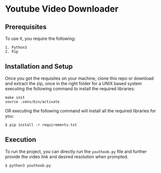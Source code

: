 
# Youtube Video Downloader
## Prerequisites
To use it, you require the following:
```
1. Python3
2. Pip
```

## Installation and Setup
Once you got the requisites on your machine, clone this repo or download and extract the zip, once in the right folder for a UNIX based system executing the following command to install the required libraries:
```
make init
source .venv/bin/activate
```

OR executing the following command will install all the required libraries for you:
```
$ pip install -r requirements.txt
```
	
## Execution
To run the project, you can directly run the ```youthoob.py``` file and further provide the video link and desired resolution when prompted.

```$ python3 youthoob.py```
